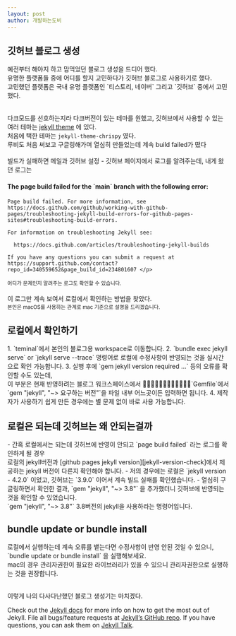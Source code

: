```yaml
---
layout: post
author: 개발하는도비
---
```

<h2>깃허브 블로그 생성</h2>
예전부터 해야지 하고 맘먹었던 블로그 생성을 드디어 했다.<br>
유명한 플랫폼들 중에 어디를 할지 고민하다가 깃허브 블로그로 사용하기로 했다. <br>
고민했던 플랫폼은 국내 유명 플랫폼인 `티스토리, 네이버` 그리고 `깃허브` 중에서 고민했다.<br><br>

다크모드를 선호하는지라 다크버전이 있는 테마를 원했고, 깃허브에서 사용할 수 있는 여러 테마는 [jekyll theme][jekyll-theme] 에 있다. <br>
처음에 택한 테마는 `jekyll-theme-chrispy` 였다.<br>
루비도 처음 써보고 구글링해가며 열심히 만들었는데 계속 build failed가 떴다 <br><br>
빌드가 실패하면 메일과 깃허브 설정 - 깃허브 페이지에서 로그를 알려주는데, 내게 왔던 로그는 <br>
<p>
   <h4>The page build failed for the `main` branch with the following error:</h4>
    
    Page build failed. For more information, see https://docs.github.com/github/working-with-github-pages/troubleshooting-jekyll-build-errors-for-github-pages-sites#troubleshooting-build-errors.
    
    For information on troubleshooting Jekyll see:
    
      https://docs.github.com/articles/troubleshooting-jekyll-builds
    
    If you have any questions you can submit a request at https://support.github.com/contact?repo_id=340559652&page_build_id=234801607 </p>
<small>어디가 문제인지 알려주는 로그도 확인할 수 있습니다.</small><br>
<br>
이 로그만 계속 보여서 로컬에서 확인하는 방법을 찾았다. <br>
<small>본인은 macOS를 사용하는 관계로 mac 기준으로 설명을 드리겠습니다.</small>

<h2>로컬에서 확인하기</h2>
1. `teminal`에서 본인의 블로그용 workspace로 이동합니다. 
2. `bundle exec jekyll serve` or `jekyll serve --trace` 명령어로 로컬에 수정사항이 반영되는 것을 실시간으로 확인 가능합니다.
3.  실행 후에 `gem jekyll version required ...` 등의 오류를 확인할 수도 있는데, <br> 
이 부분은 현재 반영하려는 블로그 워크스페이스에서 ￿￿￿￿￿￿￿￿￿￿￿￿`Gemfile`에서 `gem "jekyll", "~> 요구하는 버전"`을 파일 내부 어느곳이든 입력하면 됩니다.
4. 제작자가 사용하기 쉽게 만든 경우에는 별 문제 없이 바로 사용 가능합니다.

<h2>로컬은 되는데 깃허브는 왜 안되는걸까</h2>
- 간혹 로컬에서는 되는데 깃허브에 반영이 안되고 `page build failed` 라는 로그를 확인하게 될 경우 <br>
로컬의 jekyll버전과 [github pages jekyll version][jekyll-version-check]에서 제공하는 jekyll 버전이 다른지 확인해야 합니다. 
- 저의 경우에는 로컬은 `jekyll version - 4.2.0` 이었고, 깃허브는 `3.9.0` 이어서 계속 빌드 실패를 확인했습니다.
- 열심히 구글링하면서 확인한 결과, `gem "jekyll", "~> 3.8"` 을 추가했더니 깃허브에 반영되는 것을 확인할 수 있었습니다. <br>
`gem "jekyll", "~> 3.8"` 3.8버전의 jekyll을 사용하라는 명령어입니다.
<br>

<h2>bundle update or bundle install</h2>
로컬에서 실행하는데 계속 오류를 뱉는다면 수정사항이 반영 안된 것일 수 있으니, `bundle update or bundle install` 을 실행해보세요. <br>
mac의 경우 관리자권한이 필요한 라이브러리가 있을 수 있으니 관리자권한으로 실행하는 것을 권장합니다.
<br>
<br>

이렇게 나의 다사다난했던 블로그 생성기는 마치겠다.

Check out the [Jekyll docs][jekyll-docs] for more info on how to get the most out of Jekyll. File all bugs/feature requests at [Jekyll’s GitHub repo][jekyll-gh]. If you have questions, you can ask them on [Jekyll Talk][jekyll-talk].


[jekyll-docs]: http://jekyllrb.com/docs/home
[jekyll-gh]:   https://github.com/jekyll/jekyll
[jekyll-talk]: https://talk.jekyllrb.com/
[jekyll-theme]: http://jekyllthemes.org/
[jekyll-version-check]: https://pages.github.com/versions/